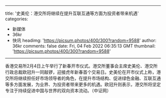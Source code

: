 
---
title: '史美伦：港交所将继续在提升互联互通等方面为投资者带来机遇'
categories: 
 - 新媒体
 - 36kr
 - 快讯
headimg: 'https://picsum.photos/400/300?random=9588'
author: 36kr
comments: false
date: Fri, 04 Feb 2022 06:35:13 GMT
thumbnail: 'https://picsum.photos/400/300?random=9588'
---

<div>   
香港交易所2月4日上午举行了新春开市仪式。港交所董事会主席史美伦、港交所行政总裁欧冠升一同敲锣，迎接虎年新春首个交易日。史美伦在开市仪式上称，港交所将继续担任好市场领导者的角色，在提升市场结构、促进绿色金融、互联互通等多方面发展，为业界、为投资者带来更多的机遇。欧冠升则表示，港交所将坚定专注于持续促进中国与世界的双向资本流动。（中证网）  
</div>
            